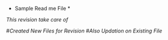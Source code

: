 * Sample Read me File *

*This revision take care of*

  #*Created New Files for Revision*
  #*Also Updation on Existing File*
